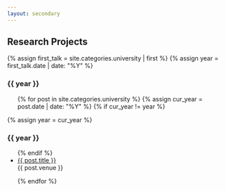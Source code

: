 ```yaml
---
layout: secondary
---
```


## Research Projects

{% assign first_talk = site.categories.university | first %}
{% assign year = first_talk.date | date: "%Y" %}

<h3>{{ year }}</h3>
<ul class="fa-ul talk-list">
{% for post in site.categories.university %}
	{% assign cur_year = post.date | date: "%Y" %}
	{% if cur_year != year %}
</ul>
		{% assign year = cur_year %} 
<h3>{{ year }}</h3>
<ul class="fa-ul talk-list">
	{% endif %}
	<li>
		<!-- <span class="fa-li"><i class="fas fa-brain"></i></span> -->
		<a href="{{ post.url }}">{{ post.title }}</a><br/>
		<!-- <topic>{{ post.tags | join: "</topic> <topic>" }}</topic><br/> -->
		<venue>{{ post.venue }}</venue><br/>
		<!-- <small><i>{{ post.when }} - {{ post.location }}</i></small>
		<venue>{{ post.content }}</venue> -->
	</li>
	
{% endfor %}
</ul>